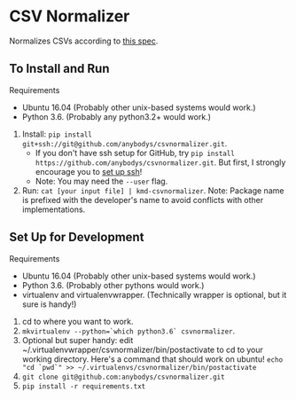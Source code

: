# CSV Normalizer

Normalizes CSVs according to [this spec](http://github.com/anybodys/csvnormalizer/blob/master/ProblemSpec.md).


## To Install and Run

Requirements
- Ubuntu 16.04 (Probably other unix-based systems would work.)
- Python 3.6. (Probably any python3.2+ would work.)

1. Install: `pip install git+ssh://git@github.com/anybodys/csvnormalizer.git`.
   - If you don't have ssh setup for GitHub, try `pip install https://github.com/anybodys/csvnormalizer.git`. But first, I strongly encourage you to [set up ssh](https://help.github.com/articles/connecting-to-github-with-ssh/)!
   - Note: You may need the `--user` flag.
1. Run: `cat [your input file] | kmd-csvnormalizer`. Note: Package name is prefixed with the developer's name to avoid conflicts with other implementations.


## Set Up for Development

Requirements
- Ubuntu 16.04 (Probably other unix-based systems would work.)
- Python 3.6. (Probably other pythons would work.)
- virtualenv and virtualenvwrapper. (Technically wrapper is optional, but it sure is handy!)

1. cd to where you want to work.
1. ``mkvirtualenv --python=`which python3.6` csvnormalizer``.
1. Optional but super handy: edit ~/.virtualenvwrapper/csvnormalizer/bin/postactivate to cd to your working directory. Here's a command that should work on ubuntu! ``echo "cd `pwd`" >> ~/.virtualenvs/csvnormalizer/bin/postactivate``
1. `git clone git@github.com:anybodys/csvnormalizer.git`
1. `pip install -r requirements.txt`

